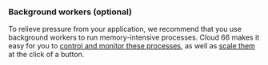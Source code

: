 <!-- usedin: [ _legacy_docker/getting-started/stack-definition.md, _maestro/getting-started/stack-definition.md, _node/getting-started/stack-definition.md, _rails/getting-started/stack-definition.md] -->


### Background workers (optional)

To relieve pressure from your application, we recommend that you use background workers to run memory-intensive processes. Cloud 66 makes it easy for you to [control and monitor these processes](/deployment/running-background-processes), as well as [scale them](/managing-your-stack/scaling) at the click of a button.

